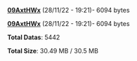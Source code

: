 [**09AxtHWx**](/data/09AxtHWx.txt) (28/11/22 - 19:21)- 6094 bytes

[**09AxtHWx**](/data/09AxtHWx.txt) (28/11/22 - 19:21)- 6094 bytes

**Total Datas**: 5442

**Total Size**: 30.49 MB / 30.5 MB
